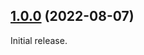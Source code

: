 ## [1.0.0](https://github.com/prantlf/gulp-sourcemaps-identity/commits/v1.0.0) (2022-08-07)

Initial release.
